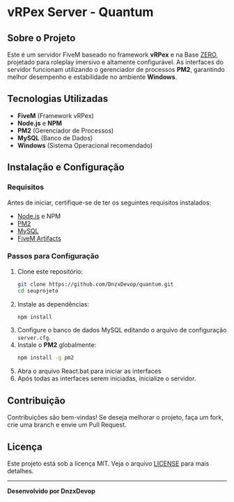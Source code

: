 # vRPex Server - Quantum

## Sobre o Projeto
Este é um servidor FiveM baseado no framework **vRPex** e na Base [ZERO](https://github.com/an4l0g/zero_base), projetado para roleplay imersivo e altamente configurável. As interfaces do servidor funcionam utilizando o gerenciador de processos **PM2**, garantindo melhor desempenho e estabilidade no ambiente **Windows**.

## Tecnologias Utilizadas
- **FiveM** (Framework vRPex)
- **Node.js** e **NPM**
- **PM2** (Gerenciador de Processos)
- **MySQL** (Banco de Dados)
- **Windows** (Sistema Operacional recomendado)

## Instalação e Configuração

### Requisitos
Antes de iniciar, certifique-se de ter os seguintes requisitos instalados:
- [Node.js](https://nodejs.org/) e NPM
- [PM2](https://pm2.keymetrics.io/)
- [MySQL](https://www.mysql.com/)
- [FiveM Artifacts](https://fivem.net/)

### Passos para Configuração
1. Clone este repositório:
   ```sh
   git clone https://github.com/DnzxDevop/quantum.git
   cd seuprojeto
   ```
2. Instale as dependências:
   ```sh
   npm install
   ```
3. Configure o banco de dados MySQL editando o arquivo de configuração `server.cfg`.
4. Instale o **PM2** globalmente:
   ```sh
   npm install -g pm2
   ```
5. Abra o arquivo React.bat para iniciar as interfaces
6. Após todas as interfaces serem iniciadas, inicialize o servidor.



## Contribuição
Contribuições são bem-vindas! Se deseja melhorar o projeto, faça um fork, crie uma branch e envie um Pull Request.

## Licença
Este projeto está sob a licença MIT. Veja o arquivo [LICENSE](LICENSE) para mais detalhes.

---
**Desenvolvido por DnzxDevop**

